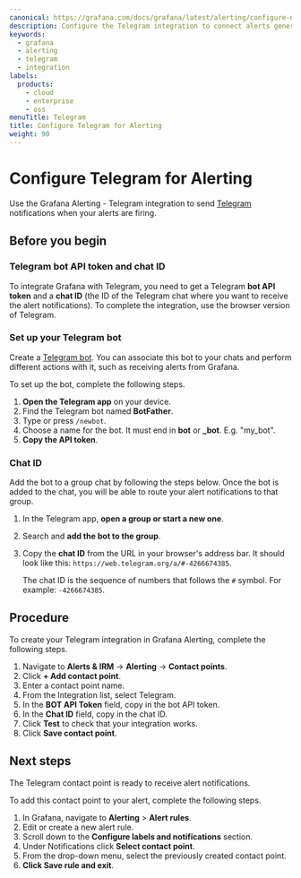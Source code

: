 ```yaml
---
canonical: https://grafana.com/docs/grafana/latest/alerting/configure-notifications/manage-contact-points/integrations/configure-telegram/
description: Configure the Telegram integration to connect alerts generated by Grafana Alerting
keywords:
  - grafana
  - alerting
  - telegram
  - integration
labels:
  products:
    - cloud
    - enterprise
    - oss
menuTitle: Telegram
title: Configure Telegram for Alerting
weight: 90
---
```


# Configure Telegram for Alerting

Use the Grafana Alerting - Telegram integration to send [Telegram](https://telegram.org/) notifications when your alerts are firing.

## Before you begin

### Telegram bot API token and chat ID

To integrate Grafana with Telegram, you need to get a Telegram **bot API token** and a **chat ID** (the ID of the Telegram chat where you want to receive the alert notifications). To complete the integration, use the browser version of Telegram.

### Set up your Telegram bot

Create a [Telegram bot](https://core.telegram.org/bots/api). You can associate this bot to your chats and perform different actions with it, such as receiving alerts from Grafana.

To set up the bot, complete the following steps.

1. **Open the Telegram app** on your device.
1. Find the Telegram bot named **BotFather**.
1. Type or press `/newbot`.
1. Choose a name for the bot. It must end in **bot** or **\_bot**. E.g. "my_bot".
1. **Copy the API token**.

### Chat ID

Add the bot to a group chat by following the steps below. Once the bot is added to the chat, you will be able to route your alert notifications to that group.

1. In the Telegram app, **open a group or start a new one**.
1. Search and **add the bot to the group**.
1. Copy the **chat ID** from the URL in your browser's address bar. It should look like this: `https://web.telegram.org/a/#-4266674385`.

   The chat ID is the sequence of numbers that follows the `#` symbol. For example: `-4266674385`.

## Procedure

To create your Telegram integration in Grafana Alerting, complete the following steps.

1. Navigate to **Alerts & IRM** -> **Alerting** -> **Contact points**.
1. Click **+ Add contact point**.
1. Enter a contact point name.
1. From the Integration list, select Telegram.
1. In the **BOT API Token** field, copy in the bot API token.
1. In the **Chat ID** field, copy in the chat ID.
1. Click **Test** to check that your integration works.
1. Click **Save contact point**.

## Next steps

The Telegram contact point is ready to receive alert notifications.

To add this contact point to your alert, complete the following steps.

1. In Grafana, navigate to **Alerting** > **Alert rules**.
1. Edit or create a new alert rule.
1. Scroll down to the **Configure labels and notifications** section.
1. Under Notifications click **Select contact point**.
1. From the drop-down menu, select the previously created contact point.
1. **Click Save rule and exit**.
